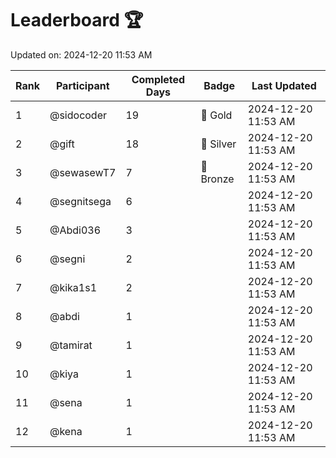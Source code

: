 # Leaderboard 🏆

Updated on: 2024-12-20 11:53 AM

| Rank | Participant       | Completed Days | Badge      | Last Updated         |
|------|-------------------|----------------|------------|----------------------|
| 1    | @sidocoder        | 19             | 🏅 Gold     | 2024-12-20 11:53 AM |
| 2    | @gift             | 18             | 🥈 Silver   | 2024-12-20 11:53 AM |
| 3    | @sewasewT7        | 7              | 🥉 Bronze   | 2024-12-20 11:53 AM |
| 4    | @segnitsega       | 6              |            | 2024-12-20 11:53 AM |
| 5    | @Abdi036          | 3              |            | 2024-12-20 11:53 AM |
| 6    | @segni            | 2              |            | 2024-12-20 11:53 AM |
| 7    | @kika1s1          | 2              |            | 2024-12-20 11:53 AM |
| 8    | @abdi             | 1              |            | 2024-12-20 11:53 AM |
| 9    | @tamirat          | 1              |            | 2024-12-20 11:53 AM |
| 10   | @kiya             | 1              |            | 2024-12-20 11:53 AM |
| 11   | @sena             | 1              |            | 2024-12-20 11:53 AM |
| 12   | @kena             | 1              |            | 2024-12-20 11:53 AM |
